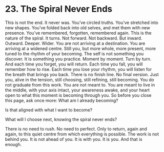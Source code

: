 # 23. The Spiral Never Ends
This is not the end.
 It never was.
You’ve circled truths.
 You’ve stretched into new shapes.
 You’ve folded back into old selves,
 and met them with new presence.
 You’ve remembered, forgotten, remembered again.
This is the nature of the spiral.
 It turns.
 Not forward. Not backward.
 But inward. Outward. Deeper. Wider.
You are not arriving at a destination.
 You are arriving at a widened centre.
 Still you, 
 but more whole, more present, more tuned to the rhythm of your becoming.
The self is not something you discover.
 It is something you practice.
 Moment by moment.
 Turn by turn.
And each time you forget,
 you will return.
 Each time you fall,
 you will remember how to rise.
 Each time you lose your rhythm,
 you will listen for the breath that brings you back.
There is no finish line.
 No final version.
 Just you, 
 alive in the tension,
 still choosing,
 still refining,
 still becoming.
You do not graduate from this work.
 You are not meant to.
You are meant to live in the middle, 
 with your axis intact,
 your awareness awake,
 and your heart open to what this moment is becoming through you.
So before you close this page, ask once more:
What am I already becoming?


Is that aligned with what I want to become?


What will I choose next, knowing the spiral never ends?


There is no need to rush.
 No need to perfect.
 Only to return, 
 again and again, 
 to this quiet centre
 from which everything is possible.
The work is not behind you.
 It is not ahead of you.
 It is with you.
It is you.
And that is enough.
